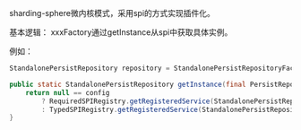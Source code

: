 sharding-sphere微内核模式，采用spi的方式实现插件化。

基本逻辑：
xxxFactory通过getInstance从spi中获取具体实例。

例如：
```java
StandalonePersistRepository repository = StandalonePersistRepositoryFactory.getInstance(persistRepositoryConfiguration);

public static StandalonePersistRepository getInstance(final PersistRepositoryConfiguration config) {
    return null == config 
        ? RequiredSPIRegistry.getRegisteredService(StandalonePersistRepository.class)
        : TypedSPIRegistry.getRegisteredService(StandalonePersistRepository.class, config.getType(), config.getProps());
}

```